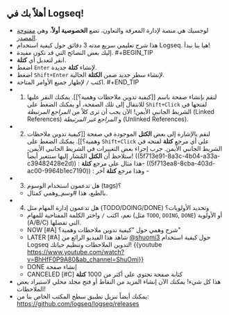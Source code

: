 ## أهلاً بك في Logseq!
- لوجسيك هي منصة لإدارة المعرفة والتعاون، تضع **الخصوصية أولاً**، وهي [مفتوحة المصدر](https://github.com/logseq/logseq).
- هذا شرح تعليمي سريع مدته 3 دقائق حول كيفية استخدام Logseq. هيا بنا نبدأ!
- إليك بعض النصائح التي قد تكون مفيدة.
#+BEGIN_TIP
- انقر لتعديل أي **كتلة**.
- اضغط `Enter` لإنشاء **كتلة** جديدة.
- اضغط `Shift+Enter` لإنشاء سطر جديد ضمن **الكتلة** الحالية.
- اكتب `/` لإظهار جميع الأوامر المتاحة.
#+END_TIP
- 1. لنقم بإنشاء صفحة باسم [[كيفية تدوين ملاحظات وهمية؟]]. يمكنك النقر عليها للانتقال إلى تلك الصفحة، أو يمكنك الضغط على `Shift+Click` لفتحها في الشريط الجانبي الأيمن! الآن يجب أن ترى كلاً من _المراجع المرتبطة_ (Linked References) و _المراجع غير المرتبطة_ (Unlinked References).
- 2. لنقم بالإشارة إلى بعض **الكتل** الموجودة في صفحة [[كيفية تدوين ملاحظات وهمية؟]]. يمكنك الضغط على `Shift+Click` على أي مرجع **كتلة** لفتحه في الشريط الجانبي الأيمن. جرب إجراء بعض التغييرات في الشريط الجانبي الأيمن، ستلاحظ أن **الكتل** المُشار إليها ستتغير أيضاً!
   ((5f713e91-8a3c-4b04-a33a-c39482428e2d)) : هذا مثال على مرجع **كتلة**-
  ((5f713ea8-8cba-403d-ac00-9964b1ec7190)) : وهذا مرجع **كتلة** آخر -
- 3. هل تدعمون استخدام الوسوم (tags)؟
    - بالطبع، هذا #وسم_وهمي كمثال.
- 4. هل تدعمون إدارة المهام مثل (TODO/DOING/DONE) وتحديد الأولويات؟
    - نعم، اكتب `/` واختر الكلمة المفتاحية للمهام (مثل `TODO`, `DOING`, `DONE`) أو الأولوية (A/B/C) التي تفضلها.
    - NOW [#A] شرح وهمي حول "كيفية تدوين ملاحظات وهمية؟"
    - LATER [#A] شاهد هذا الفيديو الرائع من [@shuomi3](https://twitter.com/shuomi3) حول كيفية استخدام Logseq لتدوين الملاحظات وتنظيم حياتك!
    {{youtube https://www.youtube.com/watch?v=BhHfF0P9A80&ab_channel=ShuOmi}}
    - DONE إنشاء صفحة
    - CANCELED [#C] كتابة صفحة تحتوي على أكثر من 1000 **كتلة**
- هذا كل شيء! يمكنك الآن إنشاء المزيد من النقاط أو فتح مجلد محلي لاستيراد بعض الملاحظات!
- يمكنك أيضاً تنزيل تطبيق سطح المكتب الخاص بنا من: https://github.com/logseq/logseq/releases
